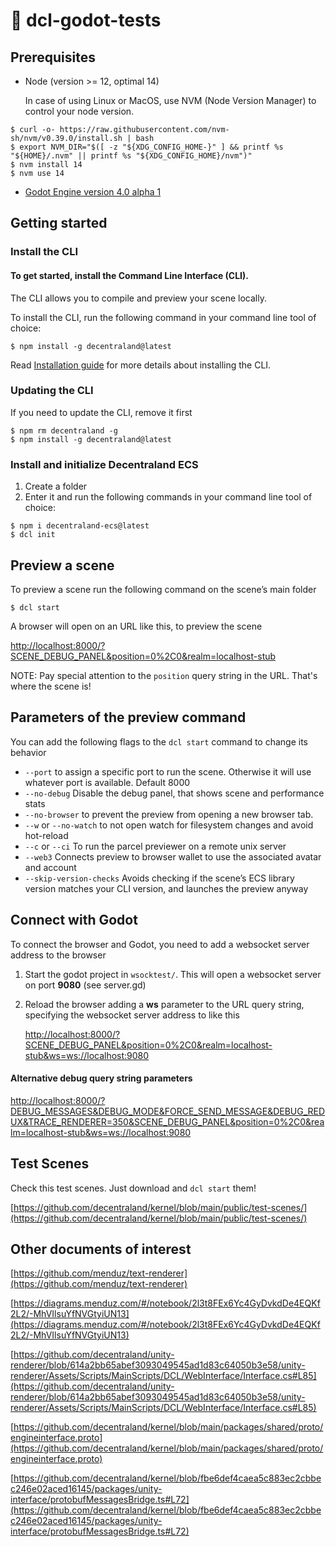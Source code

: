 # 👾 dcl-godot-tests

## Prerequisites

*   Node (version >= 12, optimal 14)

    In case of using Linux or MacOS, use NVM (Node Version Manager) to control your node version.

```
$ curl -o- https://raw.githubusercontent.com/nvm-sh/nvm/v0.39.0/install.sh | bash
$ export NVM_DIR="$([ -z "${XDG_CONFIG_HOME-}" ] && printf %s "${HOME}/.nvm" || printf %s "${XDG_CONFIG_HOME}/nvm")"
$ nvm install 14
$ nvm use 14
```

*   [Godot Engine version 4.0 alpha 1](https://downloads.tuxfamily.org/godotengine/4.0/alpha1/)

## Getting started

### Install the CLI <a href="install-the-cli" id="install-the-cli"></a>

#### To get started, install the Command Line Interface (CLI).

The CLI allows you to compile and preview your scene locally.

To install the CLI, run the following command in your command line tool of choice:

```
$ npm install -g decentraland@latest
```

Read [Installation guide](https://docs.decentraland.org/development-guide/installation-guide/) for more details about installing the CLI.

### Updating the CLI

If you need to update the CLI, remove it first

```
$ npm rm decentraland -g
$ npm install -g decentraland@latest
```

### Install and initialize Decentraland ECS

1. Create a folder
2. Enter it and run the following commands in your command line tool of choice:

```
$ npm i decentraland-ecs@latest
$ dcl init
```

## Preview a scene

To preview a scene run the following command on the scene’s main folder

```
$ dcl start
```

A browser will open on an URL like this, to preview the scene

[http://localhost:8000/?SCENE\_DEBUG\_PANEL\&position=0%2C0\&realm=localhost-stub](http://localhost:8000/?SCENE\_DEBUG\_PANEL\&position=0%2C0\&realm=localhost-stub)

NOTE: Pay special attention to the `position` query string in the URL. That's where the scene is!

## Parameters of the preview command

You can add the following flags to the `dcl start` command to change its behavior

* `--port` to assign a specific port to run the scene. Otherwise it will use whatever port is available. Default 8000
* `--no-debug` Disable the debug panel, that shows scene and performance stats
* `--no-browser` to prevent the preview from opening a new browser tab.
* `--w` or `--no-watch` to not open watch for filesystem changes and avoid hot-reload
* `--c` or `--ci` To run the parcel previewer on a remote unix server
* `--web3` Connects preview to browser wallet to use the associated avatar and account
* `--skip-version-checks` Avoids checking if the scene’s ECS library version matches your CLI version, and launches the preview anyway

## Connect with Godot

To connect the browser and Godot, you need to add a websocket server address to the browser

1. Start the godot project in `wsocktest/`. This will open a websocket server on port **9080** (see server.gd)
2.  Reload the browser adding a **ws** parameter to the URL query string, specifying the websocket server address to like this

    [http://localhost:8000/?SCENE\_DEBUG\_PANEL\&position=0%2C0\&realm=localhost-stub\&ws=ws://localhost:9080](http://localhost:8000/?SCENE\_DEBUG\_PANEL\&position=0%2C0\&realm=localhost-stub\&ws=ws://localhost:9080)

#### Alternative debug query string parameters

[http://localhost:8000/?DEBUG\_MESSAGES\&DEBUG\_MODE\&FORCE\_SEND\_MESSAGE\&DEBUG\_REDUX\&TRACE\_RENDERER=350\&SCENE\_DEBUG\_PANEL\&position=0%2C0\&realm=localhost-stub\&ws=ws://localhost:9080](http://localhost:8000/?DEBUG\_MESSAGES\&DEBUG\_MODE\&FORCE\_SEND\_MESSAGE\&DEBUG\_REDUX\&TRACE\_RENDERER=350\&SCENE\_DEBUG\_PANEL\&position=0%2C0\&realm=localhost-stub\&ws=ws://localhost:9080)

## Test Scenes

Check this test scenes. Just download and `dcl start` them!

[https://github.com/decentraland/kernel/blob/main/public/test-scenes/](https://github.com/decentraland/kernel/blob/main/public/test-scenes/)

## Other documents of interest

[https://github.com/menduz/text-renderer](https://github.com/menduz/text-renderer)

[https://diagrams.menduz.com/#/notebook/2l3t8FEx6Yc4GyDvkdDe4EQKf2L2/-MhVIlsuYfNVGtyiUN13](https://diagrams.menduz.com/#/notebook/2l3t8FEx6Yc4GyDvkdDe4EQKf2L2/-MhVIlsuYfNVGtyiUN13)

[https://github.com/decentraland/unity-renderer/blob/614a2bb65abef3093049545ad1d83c64050b3e58/unity-renderer/Assets/Scripts/MainScripts/DCL/WebInterface/Interface.cs#L85](https://github.com/decentraland/unity-renderer/blob/614a2bb65abef3093049545ad1d83c64050b3e58/unity-renderer/Assets/Scripts/MainScripts/DCL/WebInterface/Interface.cs#L85)

[https://github.com/decentraland/kernel/blob/main/packages/shared/proto/engineinterface.proto](https://github.com/decentraland/kernel/blob/main/packages/shared/proto/engineinterface.proto)

[https://github.com/decentraland/kernel/blob/fbe6def4caea5c883ec2cbbec246e02aced16145/packages/unity-interface/protobufMessagesBridge.ts#L72](https://github.com/decentraland/kernel/blob/fbe6def4caea5c883ec2cbbec246e02aced16145/packages/unity-interface/protobufMessagesBridge.ts#L72)
